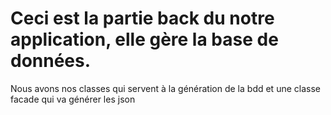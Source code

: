 <h1>Ceci est la partie back du notre application, elle gère la base de données. </h1>

<p>Nous avons nos classes qui servent à la génération de la bdd et une classe facade qui va générer les json <p>
